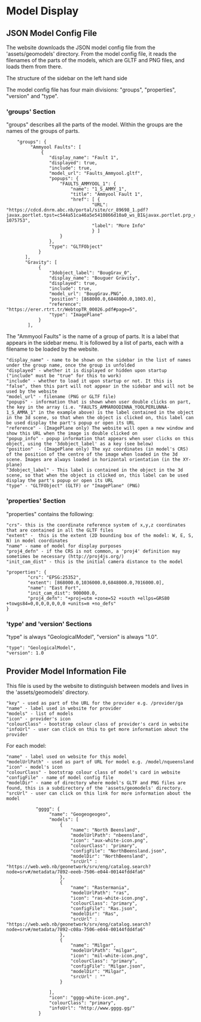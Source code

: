 Model Display
=============

JSON Model Config File
----------------------

The website downloads the JSON model config file from the 'assets/geomodels' directory. From the model config file, it reads the filenames of the parts of the models, which are GLTF and PNG files, and loads them from there.

The structure of the sidebar on the left hand side

The model config file has four main divisions:  "groups", "properties", "version" and "type".


### 'groups' Section

"groups" describes all the parts of the model. Within the groups are the names of the groups of parts.


```
    "groups": {
         "Ammyool Faults": [
             {
                "display_name": "Fault 1",
                "displayed": true,
                "include": true,
                "model_url": "Faults_Ammyool.gltf",
                "popups": {
                    "FAULTS_AMMYOOL_1": {
                        "name": "1_S_AMMY_1",
                        "title": "Ammyool Fault 1",
                        "href": [ {
                                "URL": "https://cdcd.dnrm.abc.nb/portal/site/cr_89698_1.pdf?javax.portlet.tpst=c544a51ca46a5e5410866d10a0_ws_BI&javax.portlet.prp_c59371e644a51ca46a5e5410866d10a0=action%3DdoComponentDisplay%26appName%3Dcompnt%26docId%3D580%252F4-1075753",
                                "label": "More Info"
                                } ]
                    }
                },
                "type": "GLTFObject"
            }
       ],
       "Gravity": [
            {
                "3dobject_label": "BougGrav_0",
                "display_name": "Bouguer Gravity",
                "displayed": true,
                "include": true,
                "model_url": "BougGrav.PNG",
                "position": [868000.0,6848000.0,1003.0],
                "reference": "https://erer.rtrt.tr/WebtopTR_00026.pdf#page=5",
                "type": "ImagePlane"
            }
        ],
```


The "Ammyool Faults" is the name of a group of parts. It is a label that appears in the sidebar menu. It is followed by a list of parts, each with a filename to be loaded by the website.

    "display_name" - name to be shown on the sidebar in the list of names under the group name, once the group is unfolded
    "displayed" - whether it is displayed or hidden upon startup ("include" must be "true" for this to work)
    "include" - whether to load it upon startup or not. It this is "false", then this part will not appear in the sidebar and will not be used by the website
    "model_url" - filename (PNG or GLTF file)
    "popups" - information that is shown when user double clicks on part, the key in the array (i.e. "FAULTS_AMMAROODINNA_YOOLPERLUNNA-1_S_AMMA_1" in the example above) is the label contained in the object in the 3d scene, so that when the object is clicked on, this label can be used display the part's popup or open its URL
    "reference" - (ImagePlane only) The website will open a new window and show this URL when the image is double clicked on
    "popup_info" - popup information that appears when user clicks on this object, using the '3dobject_label' as a key (see below)
    "position"  - (ImagePlane only) The xyz coordinates (in model's CRS) of the position of the centre of the image when loaded in the 3d scene. Images are always loaded in horizontal orientation (in the XY-plane)
    "3dobject_label" - This label is contained in the object in the 3d scene, so that when the object is clicked on, this label can be used display the part's popup or open its URL
    "type" - "GLTFObject" (GLTF) or "ImagePlane" (PNG)


### 'properties' Section

"properties" contains the following:

    "crs"- this is the coordinate reference system of x,y,z coordinates that are contained in all the GLTF files
    "extent" -  this is the extent (2D bounding box of the model: W, E, S, N) in model coordinates
    "name" - name of model for display purposes
    "proj4_defn" - if the CRS is not common, a 'proj4' definition may sometimes be necessary (http://proj4js.org/)
    "init_cam_dist" - this is the initial camera distance to the model


```
"properties": {
        "crs": "EPSG:25352",
        "extent": [868000.0,1036000.0,6848000.0,7016000.0],
        "name": "East Fort",
        "init_cam_dist": 900000.0,
        "proj4_defn": "+proj=utm +zone=52 +south +ellps=GRS80 +towgs84=0,0,0,0,0,0,0 +units=m +no_defs"
}
```

### 'type' and 'version' Sections

"type" is always "GeologicalModel", "version" is always "1.0".

```
"type": "GeologicalModel",
"version": 1.0
```

Provider Model Information File
-------------------------------

This file is used by the website to distinguish between models and lives in the 'assets/geomodels' directory.

    "key" - used as part of the URL for the provider e.g. /provider/ga
    "name" - label used in website for provider
    "models" - list of models
    "icon" - provider's icon
    "colourClass" - bootstrap colour class of provider's card in website
    "infoUrl" - user can click on this to get more information about the provider


For each model:

    "name" - label used on website for this model
    "modelUrlPath" - used as part of URL for model e.g. /model/nqueensland
    "icon" - model's icon
    "colourClass" - bootstrap colour class of model's card in website
    "configFile" - name of model config file
    "modelDir" - name of directory where model's GLTF and PNG files are found, this is a subdirectory of the 'assets/geomodels' directory.
    "srcUrl" - user can click on this link for more information about the model

```
           "gggg": {
                "name": "Geogeogeogeo",
                "models": [
                    {
                        "name": "North Beensland",
                        "modelUrlPath": "nbeensland",
                        "icon": "aux-white-icon.png",
                        "colourClass": "primary",
                        "configFile": "NorthBeensland.json",
                        "modelDir": "NorthBeensland",
                        "srcUrl" : "https://web.web.nb/geonetwork/srv/eng/catalog.search?node=srv#/metadata/7892-eeeb-7506-e044-00144fdd4fa6"
                    },
                    {
                        "name": "Rastermania",
                        "modelUrlPath": "ras",
                        "icon": "ras-white-icon.png",
                        "colourClass": "primary",
                        "configFile": "Ras.json",
                        "modelDir": "Ras",
                        "srcUrl" : "https://web.web.nb/geonetwork/srv/eng/catalog.search?node=srv#/metadata/7892-c08a-7506-e044-00144fdd4fa6"
                    },
                    {
                        "name": "Milgar",
                        "modelUrlPath": "milgar",
                        "icon": "mil-white-icon.png",
                        "colourClass": "primary",
                        "configFile": "Milgar.json",
                        "modelDir": "Milgar",
                        "srcUrl" : ""
                    }

                ],
                "icon": "gggg-white-icon.png",
                "colourClass": "primary",
                "infoUrl": "http://www.gggg.gg/"
            }
```
